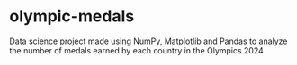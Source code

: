 # olympic-medals
Data science project made using NumPy, Matplotlib and Pandas to analyze the number of medals earned by each country in the Olympics 2024
